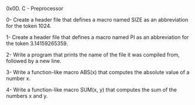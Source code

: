 0x0D. C - Preprocessor

0- Create a header file that defines a macro named SIZE as an abbreviation for the token 1024.

1- Create a header file that defines a macro named PI as an abbreviation for the token 3.14159265359.

2- Write a program that prints the name of the file it was compiled from, followed by a new line.

3- Write a function-like macro ABS(x) that computes the absolute value of a number x.

4- Write a function-like macro SUM(x, y) that computes the sum of the numbers x and y.
